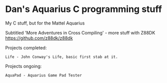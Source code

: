 # Dan's Aquarius C programming stuff

My C stuff, but for the Mattel Aquarius

Subtitled 'More Adventures in Cross Compiling' - more stuff with Z88DK https://github.com/z88dk/z88dk 

Projects completed:

    Life - John Conway's Life, basic first stab at it.

Projects ongoing:

    AquaPad - Aquarius Game Pad Tester
